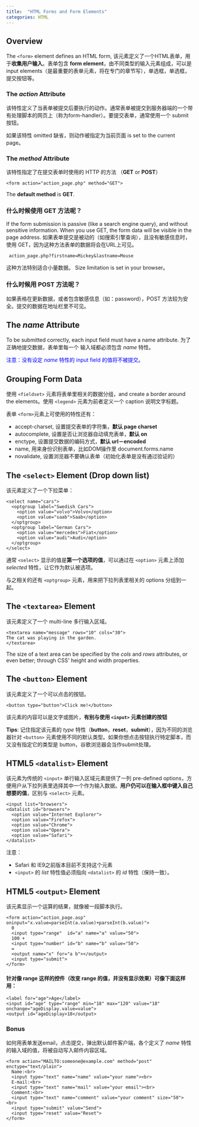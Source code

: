 ```yaml
---
title:  "HTML Forms and Form Elements"
categories: HTML
---
```

## Overview

The `<form>` element defines an HTML form, 该元素定义了一个HTML表单，用于**收集用户输入**。表单包含 **form element**，由不同类型的输入元素组成，可以是 input elements（是最重要的表单元素，将在专门的章节写），单选框，单选框，提交按钮等。

### The _action_ Attribute

该特性定义了当表单被提交后要执行的动作。通常表单被提交到服务器端的一个带有处理脚本的网页上（称为form-handler）。要提交表单，通常使用一个 submit 按钮。

如果该特性 omitted 缺省，则动作被指定为当前页面 is set to the current page。

### The _method_ Attribute

该特性指定了在提交表单时使用的 HTTP 的方法 （**GET** or **POST**）

    <form action="action_page.php" method="GET">

The **default method** is **GET**.

<!--more-->

### 什么时候使用 GET 方法呢？

If the form submission is passive (like a search engine query), and without sensitive information.  When you use GET, the form data will be visible in the page address.
如果表单提交是被动的（如搜索引擎查询），且没有敏感信息时，使用 GET，因为这种方法表单的数据将会在URL上可见。

     action_page.php?firstname=Mickey&lastname=Mouse  

这种方法特别适合小量数据。 Size limitation is set in your browser。

### 什么时候用 POST 方法呢？

如果表格在更新数据，或者包含敏感信息（如：password），POST 方法较为安全。提交的数据在地址栏里不可见。

## The _name_ Attribute

To be submitted correctly, each input field must have a name attribute. 为了正确地提交数据，表单里每一个 输入域都必须包含 _name_ 特性。

<span style="color:blue;">注意：没有设定 _name_ 特性的 input field 的值将不被提交。</span>

## Grouping Form Data

使用 `<fieldset>` 元素将表单里相关的数据分组，and create a border around the elements。使用 `<legend>` 元素为前者定义一个 caption 说明文字标题。

表单 `<form>`元素上可使用的特性还有：

+ accept-charset, 设置提交表单的字符集，**默认 page charset**
+ autocomplete, 设置是否让浏览器自动填充表单，**默认 on**
+ enctype, 设置提交数据的编码方式，**默认 url－encoded**
+ name, 用来身份识别表单，比如DOM操作里 document.forms.name
+ novalidate, 设置浏览器不要确认表单（初始化表单是没有通过验证的）

## The `<select>` Element (Drop down list)

该元素定义了一个下拉菜单：

    <select name="cars">
      <optgroup label="Swedish Cars">
        <option value="volvo">Volvo</option>
        <option value="saab">Saab</option>
      </optgroup>
      <optgroup label="German Cars">
        <option value="mercedes">Fiat</option>
        <option value="audi">Audi</option>
      </optgroup>
    </select>

通常 `<select>` 显示的值是**第一个选项的值**，可以通过在 `<option>` 元素上添加 _selected_ 特性，让它作为默认被选项。

与之相关的还有 `<optgroup>` 元素，用来把下拉列表里相关的 options 分组到一起。

## The `<textarea>` Element

该元素定义了一个 multi-line 多行输入区域。

    <textarea name="message" rows="10" cols="30">
    The cat was playing in the garden.
    </textarea>

The size of a text area can be specified by the _cols_ and _rows_ attributes, or even better; through CSS' height and width properties.

## The `<button>` Element

该元素定义了一个可以点击的按钮。

    <button type="button">Click me!</button>

该元素的内容可以是文字或图片，**有别与使用 `<input>` 元素创建的按钮**

**Tips**: 记住指定该元素的 _type_ 特性（**button**，**reset**，**submit**），因为不同的浏览器针对 `<button>` 元素使用不同的默认类型。如果你想点击按钮执行特定脚本，而又没有指定它的类型是 button，谷歌浏览器会当作submit处理。

## HTML5 `<datalist>` Element

该元素为传统的 `<input>` 单行输入区域元素提供了一列 pre-defined options，方便用户从下拉列表里选择其中一个作为输入数据。**用户仍可以在输入框中键入自己想要的值**，区别与 `<select>` 元素。

    <input list="browsers">
    <datalist id="browsers">
      <option value="Internet Explorer">
      <option value="Firefox">
      <option value="Chrome">
      <option value="Opera">
      <option value="Safari">
    </datalist>

注意：

+ Safari 和 IE9之前版本目前不支持这个元素
+ `<input>` 的 _list_ 特性值必须指向 `<datalist>` 的 _id_ 特性（保持一致）。

## HTML5 `<output>` Element

该元素显示一个运算的结果，就像被一段脚本执行。

    <form action="action_page.asp" oninput="x.value=parseInt(a.value)+parseInt(b.value)">
      0
      <input type="range"  id="a" name="a" value="50">
      100 +
      <input type="number" id="b" name="b" value="50">
      =
      <output name="x" for="a b"></output>
      <input type="submit">
    </form>

#### 针对像 range 这样的控件（改变 range 的值，并没有显示效果）可像下面这样用：

    <label for="age">Age</label>
    <input id="age" type="range" min="18" max="120" value="18" onchange="ageDisplay.value=value">
    <output id="ageDisplay>18</output>

### Bonus

如何用表单发送email，点击提交，弹出默认邮件客户端，各个定义了 _name_ 特性的输入域的值，将被自动写入邮件内容区域。

    <form action="MAILTO:someone@example.com" method="post" enctype="text/plain">
      Name:<br>
      <input type="text" name="name" value="your name"><br>
      E-mail:<br>
      <input type="text" name="mail" value="your email"><br>
      Comment:<br>
      <input type="text" name="comment" value="your comment" size="50"><br>
      <input type="submit" value="Send">
      <input type="reset" value="Reset">
    </form>
